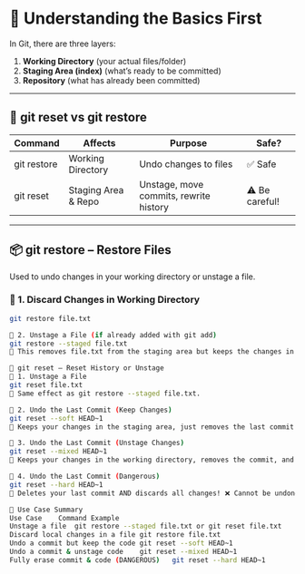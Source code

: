 # 🧠 Understanding the Basics First

In Git, there are three layers:

1. **Working Directory** (your actual files/folder)
2. **Staging Area (index)** (what’s ready to be committed)
3. **Repository** (what has already been committed)

---

## 🔁 git reset vs git restore

| Command           | Affects                    | Purpose                                      | Safe?   |
|-------------------|----------------------------|----------------------------------------------|---------|
| git restore       | Working Directory          | Undo changes to files                        | ✅ Safe |
| git reset         | Staging Area & Repo        | Unstage, move commits, rewrite history       | ⚠️ Be careful! |

---

## 📦 git restore – Restore Files

Used to undo changes in your working directory or unstage a file.

### 🔹 1. Discard Changes in Working Directory

```bash
git restore file.txt

🔹 2. Unstage a File (if already added with git add)
git restore --staged file.txt
🧠 This removes file.txt from the staging area but keeps the changes in the working directory.

🔁 git reset – Reset History or Unstage
🔹 1. Unstage a File
git reset file.txt
🧠 Same effect as git restore --staged file.txt.

🔹 2. Undo the Last Commit (Keep Changes)
git reset --soft HEAD~1
🧠 Keeps your changes in the staging area, just removes the last commit.

🔹 3. Undo the Last Commit (Unstage Changes)
git reset --mixed HEAD~1
🧠 Keeps your changes in the working directory, removes the commit, and unstages the changes.

🔹 4. Undo the Last Commit (Dangerous)
git reset --hard HEAD~1
🧠 Deletes your last commit AND discards all changes! ❌ Cannot be undone.

🎯 Use Case Summary
Use Case	Command Example
Unstage a file	git restore --staged file.txt or git reset file.txt
Discard local changes in a file	git restore file.txt
Undo a commit but keep the code	git reset --soft HEAD~1
Undo a commit & unstage code	git reset --mixed HEAD~1
Fully erase commit & code (DANGEROUS)	git reset --hard HEAD~1